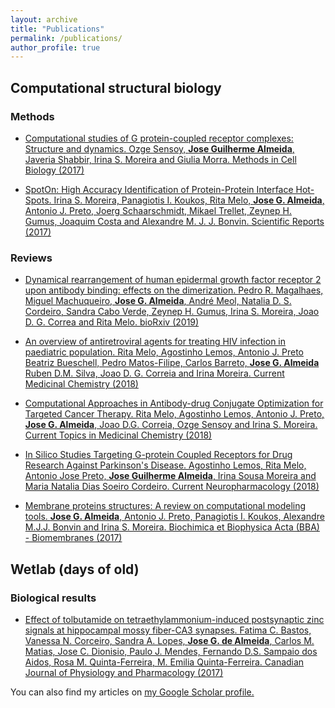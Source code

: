 ```yaml
---
layout: archive
title: "Publications"
permalink: /publications/
author_profile: true
---
```


## Computational structural biology

### Methods

* [Computational studies of G protein-coupled receptor complexes: Structure and dynamics. Ozge Sensoy, **Jose Guilherme Almeida**, Javeria Shabbir, Irina S. Moreira and Giulia Morra. Methods in Cell Biology (2017)](https://www.sciencedirect.com/science/article/pii/S0091679X17301000)

* [SpotOn: High Accuracy Identification of Protein-Protein Interface Hot-Spots. Irina S. Moreira, Panagiotis I. Koukos, Rita Melo, **Jose G. Almeida**, Antonio J. Preto, Joerg Schaarschmidt, Mikael Trellet, Zeynep H. Gumus, Joaquim Costa and Alexandre M. J. J. Bonvin. Scientific Reports (2017)](https://www.nature.com/articles/s41598-017-08321-2)

### Reviews

* [Dynamical rearrangement of human epidermal growth factor receptor 2 upon antibody binding: effects on the dimerization. Pedro R. Magalhaes, Miguel Machuqueiro, **Jose G. Almeida**, André Meol, Natalia D. S. Cordeiro, Sandra Cabo Verde, Zeynep H. Gumus, Irina S. Moreira, Joao D. G. Correa and Rita Melo. bioRxiv (2019)](https://www.biorxiv.org/content/10.1101/752980v1.full)

* [An overview of antiretroviral agents for treating HIV infection in paediatric population. Rita Melo, Agostinho Lemos, Antonio J. Preto Beatriz Bueschell, Pedro Matos-Filipe, Carlos Barreto, **Jose G. Almeida** Ruben D.M. Silva, Joao D. G. Correia and Irina Moreira. Current Medicinal Chemistry (2018)](http://www.eurekaselect.com/165112/article)

* [Computational Approaches in Antibody-drug Conjugate Optimization for Targeted Cancer Therapy. Rita Melo, Agostinho Lemos, Antonio J. Preto, **Jose G. Almeida**, Joao D.G. Correia, Ozge Sensoy and Irina S. Moreira. Current Topics in Medicinal Chemistry (2018)](http://www.eurekaselect.com/164213/article)

* [In Silico Studies Targeting G-protein Coupled Receptors for Drug Research Against Parkinson's Disease. Agostinho Lemos, Rita Melo, Antonio Jose Preto, **Jose Guilherme Almeida**, Irina Sousa Moreira and Maria Natalia Dias Soeiro Cordeiro. Current Neuropharmacology (2018)](https://europepmc.org/articles/PMC6080095)

* [Membrane proteins structures: A review on computational modeling tools. **Jose G. Almeida**, Antonio J. Preto, Panagiotis I. Koukos, Alexandre M.J.J. Bonvin and Irina S. Moreira. Biochimica et Biophysica Acta (BBA) - Biomembranes (2017)](https://www.sciencedirect.com/science/article/pii/S000527361730233X)

## Wetlab (days of old)

### Biological results

* [Effect of tolbutamide on tetraethylammonium-induced postsynaptic zinc signals at hippocampal mossy fiber-CA3 synapses. Fatima C. Bastos, Vanessa N. Corceiro, Sandra A. Lopes, **Jose G. de Almeida**, Carlos M. Matias, Jose C. Dionisio, Paulo J. Mendes, Fernando D.S. Sampaio dos Aidos, Rosa M. Quinta-Ferreira, M. Emilia Quinta-Ferreira. Canadian Journal of Physiology and Pharmacology (2017)](https://www.nrcresearchpress.com/doi/10.1139/cjpp-2016-0379)

You can also find my articles on <u><a href="{{author.googlescholar}}">my Google Scholar profile</a>.</u>
